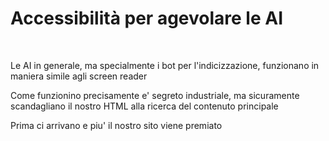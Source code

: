 <h1 class="title">Accessibilità per agevolare le AI</h1>

<br>

<v-clicks>

Le AI in generale, ma specialmente i bot per l'indicizzazione, funzionano in maniera simile agli screen reader

Come funzionino precisamente e' segreto industriale, ma sicuramente scandagliano il nostro HTML alla ricerca del contenuto principale

Prima ci arrivano e piu' il nostro sito viene premiato

</v-clicks>
